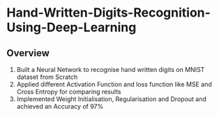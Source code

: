# Hand-Written-Digits-Recognition-Using-Deep-Learning
## Overview
1. Built a Neural Network to recognise hand written digits on MNIST dataset from Scratch
2. Applied different Activation Function and loss function like MSE and Cross Entropy for comparing results
3. Implemented Weight Initialisation, Regularisation and Dropout and achieved an Accuracy of 97%
